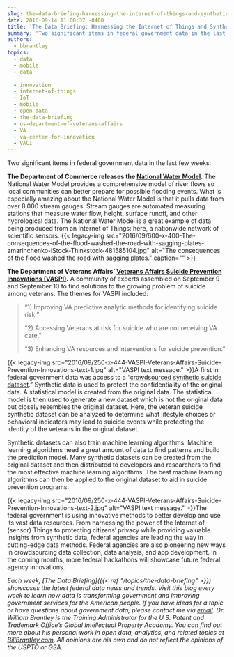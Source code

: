 ```yaml
---
slug: the-data-briefing-harnessing-the-internet-of-things-and-synthetic-data-to-provide-better-flood-warnings-and-prevent-veterans-suicides
date: 2016-09-14 11:00:37 -0400
title: 'The Data Briefing: Harnessing the Internet of Things and Synthetic Data to Provide Better Flood Warnings and Prevent Veterans Suicides'
summary: 'Two significant items in federal government data in the last few weeks: The Department of Commerce releases the National Water Model. The National Water Model provides a comprehensive model of river flows so local communities can better prepare for possible flooding events. What is especially amazing about the National Water Model is that it pulls'
authors:
  - bbrantley
topics:
  - data
  - mobile
  - data
  
  - innovation
  - internet-of-things
  - IoT
  - mobile
  - open-data
  - the-data-briefing
  - us-department-of-veterans-affairs
  - VA
  - va-center-for-innovation
  - VACI
---
```


Two significant items in federal government data in the last few weeks:

**The Department of Commerce releases the [National Water Model](https://www.commerce.gov/news/opinion-editorials/2016/08/op-ed-building-weather-ready-nation).** The National Water Model provides a comprehensive model of river flows so local communities can better prepare for possible flooding events. What is especially amazing about the National Water Model is that it pulls data from over 8,000 stream gauges. Stream gauges are automated measuring stations that measure water flow, height, surface runoff, and other hydrological data. The National Water Model is a great example of data being produced from an Internet of Things: here, a nationwide network of scientific sensors. {{< legacy-img src="2016/09/600-x-400-The-consequences-of-the-flood-washed-the-road-with-sagging-plates-amarinchenko-iStock-Thinkstock-481585104.jpg" alt="The consequences of the flood washed the road with sagging plates." caption="" >}}

**The Department of Veterans Affairs’ [Veterans Affairs Suicide Prevention Innovations (VASPI)](https://www.data.gov/event/veterans-affairs-suicide-prevention-innovations/).** A community of experts assembled on September 9 and September 10 to find solutions to the growing problem of suicide among veterans. The themes for VASPI included:

> “1) Improving VA predictive analytic methods for identifying suicide risk.”
>
> “2) Accessing Veterans at risk for suicide who are not receiving VA care.”
>
> “3) Enhancing VA resources and interventions for suicide prevention.”

{{< legacy-img src="2016/09/250-x-444-VASPI-Veterans-Affairs-Suicide-Prevention-Innovations-text-1.jpg" alt="VASPI text message." >}}A first in federal government data was access to a “[crowdsourced synthetic suicide dataset](https://medium.com/@VAInnovation/unleashing-the-power-of-data-and-the-crowd-for-upstream-suicide-prevention-f0cf9ac9b1f6#.bh1x3rric).” Synthetic data is used to protect the confidentiality of the original data. A statistical model is created from the original data. The statistical model is then used to generate a new dataset which is not the original data but closely resembles the original dataset. Here, the veteran suicide synthetic dataset can be analyzed to determine what lifestyle choices or behavioral indicators may lead to suicide events while protecting the identity of the veterans in the original dataset.

Synthetic datasets can also train machine learning algorithms. Machine learning algorithms need a great amount of data to find patterns and build the prediction model. Many synthetic datasets can be created from the original dataset and then distributed to developers and researchers to find the most effective machine learning algorithms. The best machine learning algorithms can then be applied to the original dataset to aid in suicide prevention programs.

{{< legacy-img src="2016/09/250-x-444-VASPI-Veterans-Affairs-Suicide-Prevention-Innovations-text-2.jpg" alt="VASPI text message." >}}The federal government is using innovative methods to better develop and use its vast data resources. From harnessing the power of the Internet of (sensor) Things to protecting citizens’ privacy while providing valuable insights from synthetic data, federal agencies are leading the way in cutting-edge data methods. Federal agencies are also pioneering new ways in crowdsourcing data collection, data analysis, and app development. In the coming months, more federal hackathons will showcase future federal agency innovations.

_Each week, [The Data Briefing]({{< ref "/topics/the-data-briefing" >}}) showcases the latest federal data news and trends. Visit this blog every week to learn how data is transforming government and improving government services for the American people. If you have ideas for a topic or have questions about government data, please contact me via [email](mailto:bill@billbrantley.com)._
_Dr. William Brantley is the Training Administrator for the U.S. Patent and Trademark Office’s Global Intellectual Property Academy. You can find out more about his personal work in open data, analytics, and related topics at [BillBrantley.com](http://billbrantley.com). All opinions are his own and do not reflect the opinions of the USPTO or GSA._
